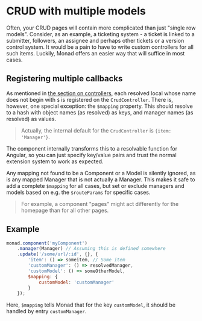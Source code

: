 # CRUD with multiple models
Often, your CRUD pages will contain more complicated than just "single row
models". Consider, as an example, a ticketing system - a ticket is linked to a
submitter, followers, an assignee and perhaps other tickets or a version control
system. It would be a pain to have to write custom controllers for all such
items. Luckily, Monad offers an easier way that will suffice in most cases.

## Registering multiple callbacks
As mentioned in [the section on controllers](../components/controllers.md), each
resolved local whose name does not begin with `$` is registered on the
`CrudController`. There is, however, one special exception: the `$mapping`
property. This should resolve to a hash with object names (as resolved) as keys,
and manager names (as resolved) as values.

> Actually, the internal default for the `CrudController` is
> `{item: 'Manager'}`.

The component internally transforms this to a resolvable function for Angular,
so you can just specify key/value pairs and trust the normal extension system to
work as expected.

Any mapping not found to be a Component or a Model is silently ignored, as is
any mapped Manager that is not actually a Manager. This makes it safe to add a
complete `$mapping` for all cases, but set or exclude managers and models based
on e.g. the `$routeParams` for specific cases.

> For example, a component "pages" might act differently for the homepage than
> for all other pages.

## Example
```javascript
monad.component('myComponent')
    .manager(Manager) // Assuming this is defined somewhere
    .update('/some/url/:id', {}, {
        'item': () => someitem, // Some item
        'customManager': () => resolvedManager,
        'customModel': () => someOtherModel,
        $mapping: {
            customModel: 'customManager'
        }
    });
```

Here, `$mapping` tells Monad that for the key `customModel`, it should be
handled by entry `customManager`.

